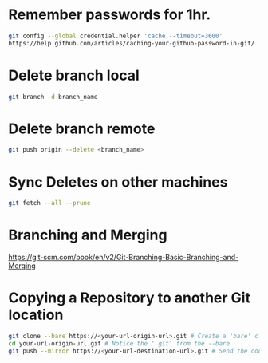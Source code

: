# Remember passwords for 1hr.
```bash
git config --global credential.helper 'cache --timeout=3600'
https://help.github.com/articles/caching-your-github-password-in-git/
```

# Delete branch local
```bash
git branch -d branch_name
```

# Delete branch remote
```bash
git push origin --delete <branch_name>
```

# Sync Deletes on other machines
```bash
git fetch --all --prune
```

# Branching and Merging
https://git-scm.com/book/en/v2/Git-Branching-Basic-Branching-and-Merging

# Copying a Repository to another Git location

```bash
git clone --bare https://<your-url-origin-url>.git # Create a 'bare' clone or the origin repo
cd your-url-origin-url.git # Notice the '.git' from the --bare
git push --mirror https://<your-url-destination-url>.git # Send the code to the destination repo
```
